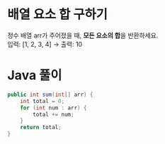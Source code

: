 # 배열 요소 합 구하기
정수 배열 arr가 주어졌을 때, **모든 요소의 합**을 반환하세요.<br>
입력: [1, 2, 3, 4] → 출력: 10

# Java 풀이
```java
public int sum(int[] arr) {
    int total = 0;
    for (int num : arr) {
        total += num;
    }
    return total;
}
```
